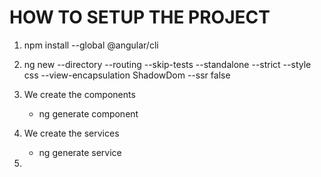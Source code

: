# HOW TO SETUP THE PROJECT

1. npm install --global @angular/cli

2. ng new --directory <folder-name> --routing --skip-tests --standalone --strict --style css --view-encapsulation ShadowDom --ssr false <project-name>

3. We create the components

    - ng generate component <component-name>

4. We create the services

    - ng generate service <service-name>

5.
